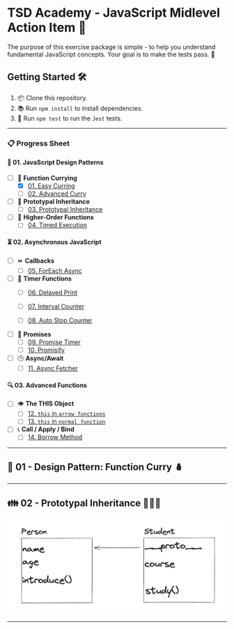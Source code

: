 # TSD Academy - JavaScript Midlevel Action Item 🚀

The purpose of this exercise package is simple - to help you understand fundamental JavaScript concepts. Your goal is to make the tests pass. 🎯

## Getting Started 🛠️

1. 📦 Clone this repository.
2. 📚 Run `npm install` to install dependencies.
3. 🧪 Run `npm test` to run the `Jest` tests.

---

### 📋 Progress Sheet 

#### 🌟 01. JavaScript Design Patterns

- [ ] 🍛 **Function Currying**
    - [x] [01. Easy Curring](src/01_design_patterns/01_function_currying/01_easy_currying.js)
    - [ ] [02. Advanced Curry](src/01_design_patterns/01_function_currying/02_advanced_curry.js)

- [ ] 🍛 **Prototypal Inheritance**
    - [ ] [03. Prototypal Inheritance](src/01_design_patterns/02_prototypal_inheritance/03_person_inheritance.js)
 
- [ ] 🔗 **Higher-Order Functions**
  - [ ] [04. Timed Execution](src/01_design_patterns/03_higher_order_functions/04_timed_execution.js)

#### ⏳ 02. Asynchronous JavaScript

- [ ] ⏩ **Callbacks**
  - [ ] [05. ForEach Async](/src/02_async_javascript/01_callbacks/05_forEachAsync.js)

- [ ] 🔄 **Timer Functions**
  - [ ] [06. Delayed Print](/src//02_async_javascript/02_timer_functions/06_delayed_print.js)
  - [ ] [07. Interval Counter](/src/02_async_javascript/02_timer_functions/07_interval_counter.js)
  - [ ] [08. Auto Stop Counter](/src/02_async_javascript/02_timer_functions/08_auto_stop_counter.js)


- [ ] 🔄 **Promises**
  - [ ] [09. Promise Timer](/src/02_async_javascript/03_promises/09_promise_timer.js)
  - [ ] [10. Promisify](/src//02_async_javascript/03_promises/10_promisify.js)

- [ ] 🕒 **Async/Await**
  - [ ] [11. Async Fetcher](/src/02_async_javascript/04_async_await/11_async_fetcher.js)

#### 🔍 03. Advanced Functions

- [ ] 👁️ **The THIS Object**
    - [ ] [12. `this` in `arrow functions`](/src/03_advanced_functions/01_the_this_object/12_%20thisInArrowFunction.js)
    - [ ] [13. `this` in `normal function`](/src/03_advanced_functions/02_call_apply_bind/14_borrow_method.js)

- [ ] 📞 **Call / Apply / Bind**
    - [ ] [14. Borrow Method](/src/03_advanced_functions/02_call_apply_bind/14_borrow_method.js)

---

## 📖 01 - Design Pattern: Function Curry 🪆

---

## 👪 02 - Prototypal Inheritance 👩‍👧‍👦

![prototypal-inheritance](/docs/prototypal_inheritance.png)

---
